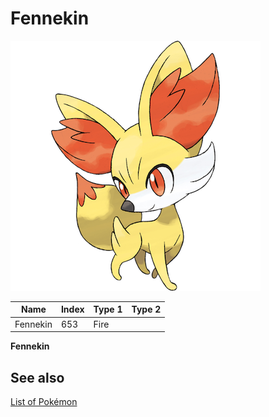 # Fennekin


![Fennekin](images/653.png)

| **Name** | **Index** | **Type 1** | **Type 2** |
|----|----|----|----|
| Fennekin | 653 | Fire  |  |

**Fennekin** 

## See also

[List of Pokémon](../pokemon.md)
